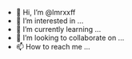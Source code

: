 - 👋 Hi, I’m @lmrxxff
- 👀 I’m interested in ...
- 🌱 I’m currently learning ...
- 💞️ I’m looking to collaborate on ...
- 📫 How to reach me ...

<!---
lmrxxff/lmrxxff is a ✨ special ✨ repository because its `README.md` (this file) appears on your GitHub profile.
You can click the Preview link to take a look at your changes.
--->
